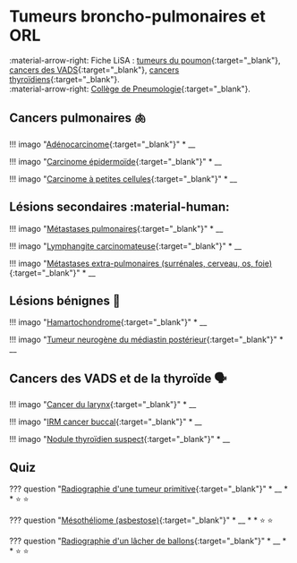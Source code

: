# Tumeurs broncho-pulmonaires et ORL

:material-arrow-right: Fiche LiSA : [tumeurs du poumon](https://livret.uness.fr/lisa/Tumeurs_du_poumon,_primitives_et_secondaires){:target="_blank"}, [cancers des VADS](https://livret.uness.fr/lisa/Tumeurs_de_la_cavit%C3%A9_buccale,_naso-sinusiennes_et_du_cavum,_et_des_voies_a%C3%A9rodigestives_sup%C3%A9rieures){:target="_blank"}, [cancers thyroïdiens](https://livret.uness.fr/lisa/Goitre,_nodules_thyro%C3%AFdiens_et_cancers_thyro%C3%AFdiens){:target="_blank"}.    
:material-arrow-right: [Collège de Pneumologie](https://cep.splf.fr/wp-content/uploads/2023/07/ITEM_309_CANCER_2023.pdf){:target="_blank"}.


## Cancers pulmonaires :lungs:

!!! imago "[Adénocarcinome](){:target="_blank"}"
    * __

!!! imago "[Carcinome épidermoïde](){:target="_blank"}"
    * __

!!! imago "[Carcinome à petites cellules](){:target="_blank"}"
    * __


## Lésions secondaires :material-human:

!!! imago "[Métastases pulmonaires](){:target="_blank"}"
    * __

!!! imago "[Lymphangite carcinomateuse](){:target="_blank"}"
    * __

!!! imago "[Métastases extra-pulmonaires (surrénales, cerveau, os, foie)](){:target="_blank"}"
    * __


## Lésions bénignes :no_bell:

!!! imago "[Hamartochondrome](){:target="_blank"}"
    * __

!!! imago "[Tumeur neurogène du médiastin postérieur](){:target="_blank"}"
    * __


## Cancers des VADS et de la thyroïde :speaking_head:

!!! imago "[Cancer du larynx](){:target="_blank"}"
    * __

!!! imago "[IRM cancer buccal](){:target="_blank"}"
    * __

!!! imago "[Nodule thyroïdien suspect](){:target="_blank"}"
    * __


## Quiz

??? question "[Radiographie d'une tumeur primitive](){:target="_blank"}"
    * __
    * 
    * :star:  :star:

??? question "[Mésothéliome (asbestose)](){:target="_blank"}"
    * __
    * 
    * :star:  :star:

??? question "[Radiographie d'un lâcher de ballons](){:target="_blank"}"
    * __
    * 
    * :star:  :star: